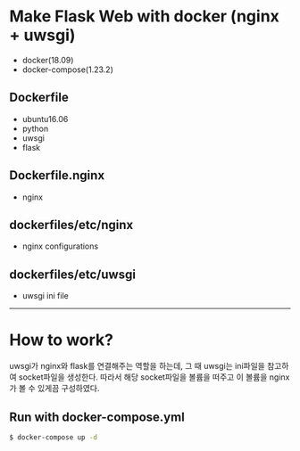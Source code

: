 # Make Flask Web with docker (nginx + uwsgi)
- docker(18.09)
- docker-compose(1.23.2)

## Dockerfile
- ubuntu16.06
- python
- uwsgi
- flask

## Dockerfile.nginx
- nginx

## dockerfiles/etc/nginx
- nginx configurations

## dockerfiles/etc/uwsgi
- uwsgi ini file

---
# How to work?
uwsgi가 nginx와 flask를 연결해주는 역할을 하는데, 그 때 uwsgi는 ini파일을 참고하여 socket파일을 생성한다. 따라서 해당 socket파일을 볼륨을 떠주고 이 볼륨을 nginx가 볼 수 있게끔 구성하였다.


## Run with docker-compose.yml
```bash
$ docker-compose up -d
```
